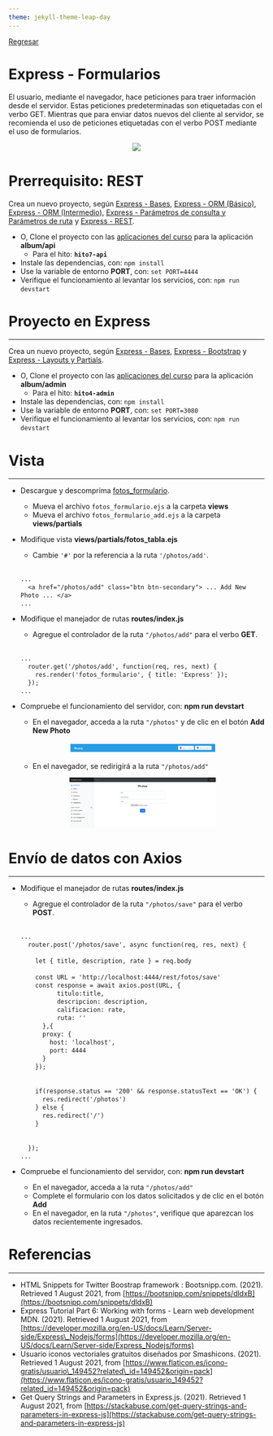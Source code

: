 ```yaml
---
theme: jekyll-theme-leap-day
---
```


[Regresar](/DAWM/)

Express - Formularios
=====================

El usuario, mediante el navegador, hace peticiones para traer información desde el servidor. Estas peticiones predeterminadas son etiquetadas con el verbo GET. Mientras que para enviar datos nuevos del cliente al servidor, se recomienda el uso de peticiones etiquetadas con el verbo POST mediante el uso de formularios.

<p align="center">
  <img width="250" src="imagenes/form.jpg">
</p>


Prerrequisito: REST
===================

Crea un nuevo proyecto, según [Express - Bases](https://dawfiec.github.io/DAWM/tutoriales/express_bases.html), [Express - ORM (Básico)](https://dawfiec.github.io/DAWM/tutoriales/express_ormbasico.html), [Express - ORM (Intermedio)](https://dawfiec.github.io/DAWM/tutoriales/express_ormintermedio.html), [Express - Parámetros de consulta y Parámetros de ruta](https://dawfiec.github.io/DAWM/tutoriales/express_pcpr.html) y [Express - REST](https://dawfiec.github.io/DAWM/tutoriales/express_rest.html).

* O, Clone el proyecto con las [aplicaciones del curso](https://github.com/DAWFIEC/DAWM-apps) para la aplicación **album/api**
    - Para el hito: **`hito7-api`**
* Instale las dependencias, con: `npm install`
* Use la variable de entorno **PORT**, con: `set PORT=4444`
* Verifique el funcionamiento al levantar los servicios, con: `npm run devstart`


Proyecto en Express
===================

* * *

Crea un nuevo proyecto, según [Express - Bases](https://dawfiec.github.io/DAWM/tutoriales/express_bases.html), [Express - Bootstrap](https://dawfiec.github.io/DAWM/tutoriales/express_bootstrap.html) y [Express - Layouts y Partials](https://dawfiec.github.io/DAWM/tutoriales/express_partials.html).

* O, Clone el proyecto con las [aplicaciones del curso](https://github.com/DAWFIEC/DAWM-apps) para la aplicación **album/admin**
    - Para el hito: **`hito4-admin`**
* Instale las dependencias, con: `npm install`
* Use la variable de entorno **PORT**, con: `set PORT=3080`
* Verifique el funcionamiento al levantar los servicios, con: `npm run devstart`


Vista
=====

* * *

* Descargue y descomprima [fotos_formulario](archivos/fotos_formulario.zip).
  + Mueva el archivo `fotos_formulario.ejs` a la carpeta **views**
  + Mueva el archivo `fotos_formulario_add.ejs` a la carpeta **views/partials**

* Modifique vista **views/partials/fotos_tabla.ejs**
  + Cambie `'#'` por la referencia a la ruta `'/photos/add'`.

  <pre><code>
  ...
    &lt;a href="/photos/add" class="btn btn-secondary"&gt; ... Add New Photo ... &lt;/a&gt;
  ...
  </code></pre>


* Modifique el manejador de rutas **routes/index.js**
  + Agregue el controlador de la ruta `"/photos/add"` para el verbo **GET**. 

  <pre><code>
  ...
    router.get('/photos/add', function(req, res, next) {
      res.render('fotos_formulario', { title: 'Express' });
    });
  ...
  </code></pre>

* Compruebe el funcionamiento del servidor, con: **npm run devstart**
  + En el navegador, acceda a la ruta `"/photos"` y de clic en el botón **Add New Photo**

  <p align="center">
    <img width="60%" src="imagenes/photos_add.png">
  </p>

  + En el navegador, se redirigirá a la ruta `"/photos/add"`

  <p align="center">
    <img width="60%" src="imagenes/photos_form.png">
  </p>



Envío de datos con Axios
========================

* * *

* Modifique el manejador de rutas **routes/index.js**
  + Agregue el controlador de la ruta `"/photos/save"` para el verbo **POST**. 

  <pre><code>
  ...
    router.post('/photos/save', async function(req, res, next) {  
  
      let { title, description, rate } = req.body

      const URL = 'http://localhost:4444/rest/fotos/save'
      const response = await axios.post(URL, {
            titulo:title, 
            descripcion: description, 
            calificacion: rate,
            ruta: ''
        },{
        proxy: {
          host: 'localhost',
          port: 4444
        }
      });


      if(response.status == '200' && response.statusText == 'OK') {
        res.redirect('/photos')
      } else {
        res.redirect('/') 
      }

      
    });
  ...
  </code></pre>

* Compruebe el funcionamiento del servidor, con: **npm run devstart**
  + En el navegador, acceda a la ruta `"/photos/add"`
  + Complete el formulario con los datos solicitados y de clic en el botón **Add**
  + En el navegador, en la ruta `"/photos"`, verifique que aparezcan los datos recientemente ingresados.


Referencias 
===========

* * *

* HTML Snippets for Twitter Boostrap framework : Bootsnipp.com. (2021). Retrieved 1 August 2021, from [https://bootsnipp.com/snippets/dldxB](https://bootsnipp.com/snippets/dldxB)
* Express Tutorial Part 6: Working with forms - Learn web development MDN. (2021). Retrieved 1 August 2021, from [https://developer.mozilla.org/en-US/docs/Learn/Server-side/Express\_Nodejs/forms](https://developer.mozilla.org/en-US/docs/Learn/Server-side/Express_Nodejs/forms)
* Usuario iconos vectoriales gratuitos diseñados por Smashicons. (2021). Retrieved 1 August 2021, from [https://www.flaticon.es/icono-gratis/usuario\_149452?related\_id=149452&origin=pack](https://www.flaticon.es/icono-gratis/usuario_149452?related_id=149452&origin=pack)
* Get Query Strings and Parameters in Express.js. (2021). Retrieved 1 August 2021, from [https://stackabuse.com/get-query-strings-and-parameters-in-express-js](https://stackabuse.com/get-query-strings-and-parameters-in-express-js)
